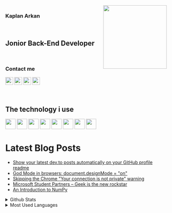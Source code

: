 <!-- LİNKS-->
[linkedin]: https://www.linkedin.com/in/kaplan-arkan-2a5747158/
[twitter]:https://twitter.com
[mail]:kaplan.arkan@gmail.com
[youtube]:https://www.youtube.com/

<img src="https://media.giphy.com/media/KzJkzjggfGN5Py6nkT/source.gif" align="right" width="198" height="">
<!-- https://media.giphy.com/media/KzJkzjggfGN5Py6nkT/source.gif -->

### Kaplan Arkan

<br>

## Jonior Back-End Developer

<br>

### Contact me

[<img height="24" width="24" src="https://img.icons8.com/fluent/48/000000/linkedin-2.png"/>][linkedin]
[<img height="24" width="24" src="https://img.icons8.com/fluent/48/000000/twitter.png"/>][twitter]
[<img height="24" width="24" src="https://img.icons8.com/fluent/48/000000/email.png"/>][mail]
[<img height="24" width="24" src="https://img.icons8.com/color/48/000000/youtube-play.png"/>][youtube]

<br>

## The technology i use

<img height = "32" heigth ="32" src="https://img.icons8.com/color/48/000000/javascript.png">   <img height = "32" heigth ="32" src="https://img.icons8.com/color/48/000000/html-5--v1.png">   <img height = "32" heigth ="32" src="https://img.icons8.com/color/48/000000/css3.png">   <img height = "32" heigth ="32" src="https://img.icons8.com/color/48/000000/python.png">   <img height = "32" heigth ="32" src="https://img.icons8.com/color/96/000000/nodejs.png">   <img height = "32" heigth ="32" src="https://img.icons8.com/plasticine/100/000000/bash.png">   <img height = "32" heigth ="32" src="https://img.icons8.com/color/48/000000/amazon-web-services.png">   <img height = "32" heigth ="32" src="https://img.icons8.com/color/48/000000/ubuntu--v1.png">
<br>

# Latest Blog Posts

<!-- BLOG-POST-LIST:START -->
- [Show your latest dev.to posts automatically on your GitHub profile readme](https://dev.to/gautamkrishnar/show-your-latest-dev-to-posts-automatically-in-your-github-profile-readme-3nk8)
- [God Mode in browsers: document.designMode = "on"](https://dev.to/gautamkrishnar/god-mode-in-browsers-document-designmode-on-2pmo)
- [Skipping the Chrome "Your connection is not private" warning](https://dev.to/gautamkrishnar/quickbits-1-skipping-the-chrome-your-connection-is-not-private-warning-4kp1)
- [Microsoft Student Partners – Geek is the new rockstar](https://dev.to/gautamkrishnar/microsoft-student-partners--geek-is-the-new-rockstar)
- [An Introduction to NumPy](https://dev.to/gautamkrishnar/an-introduction-to-numpy)
<!-- BLOG-POST-LIST:END -->




<details>
<summary>Github Stats</summary>
<img src="https://github-readme-stats.vercel.app/api?username=kaplanark">

</details>

<details>
<summary>Most Used Languages</summary>

<img src="https://github-readme-stats.vercel.app/api/top-langs/?username=kaplanark&layout=compact">

</details>
